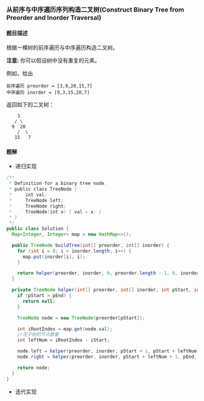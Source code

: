 ### 从前序与中序遍历序列构造二叉树(Construct Binary Tree from Preorder and Inorder Traversal)

#### 题目描述

根据一棵树的前序遍历与中序遍历构造二叉树。

**注意:**
你可以假设树中没有重复的元素。

例如，给出

```
前序遍历 preorder = [3,9,20,15,7]
中序遍历 inorder = [9,3,15,20,7]
```

返回如下的二叉树：

```
    3
   / \
  9  20
    /  \
   15   7
```

#### 题解

- 递归实现

```java
/**
 * Definition for a binary tree node.
 * public class TreeNode {
 *     int val;
 *     TreeNode left;
 *     TreeNode right;
 *     TreeNode(int x) { val = x; }
 * }
 */
public class Solution {
  Map<Integer, Integer> map = new HashMap<>();

  public TreeNode buildTree(int[] preorder, int[] inorder) {
    for (int i = 0; i < inorder.length; i++) {
      map.put(inorder[i], i);
    }

    return helper(preorder, inorder, 0, preorder.length - 1, 0, inorder.length - 1);
  }

  private TreeNode helper(int[] preorder, int[] inorder, int pStart, int pEnd, int iStart, int iEnd) {
    if (pStart > pEnd) {
      return null;
    }

    TreeNode node = new TreeNode(preorder[pStart]);

    int iRootIndex = map.get(node.val);
    //左子树的节点数量
    int leftNum = iRootIndex - iStart;

    node.left = helper(preorder, inorder, pStart + 1, pStart + leftNum, iStart, iRootIndex - 1);
    node.right = helper(preorder, inorder, pStart + leftNum + 1, pEnd, iRootIndex + 1, iEnd);

    return node;
  }
}
```

- 迭代实现

```java

```
